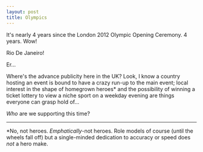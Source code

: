 ```yaml
---
layout: post
title: Olympics
---
```


It's nearly 4 years since the London 2012 Olympic Opening Ceremony.  4 years.  Wow!

Rio De Janeiro!

Er…

Where's the advance publicity here in the UK?  Look, I know a country hosting an event is bound to have a crazy run-up to the main event; local interest in the shape of homegrown heroes\* and the possibility of winning a ticket lottery to view a niche sport on a weekday evening are things everyone can grasp hold of…

*Who* are we supporting this time?

---

\*No, not heroes.  *Emphatically*-not heroes.  Role models of course (until the wheels fall off) but a single-minded dedication to accuracy or speed does *not* a hero make.
